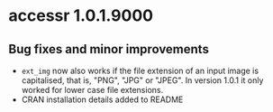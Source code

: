# accessr 1.0.1.9000

## Bug fixes and minor improvements

* `ext_img` now also works if the file extension of an input image is capitalised, that is, "PNG", "JPG" or "JPEG". In version 1.0.1 it only worked for lower case file extensions.
* CRAN installation details added to README
